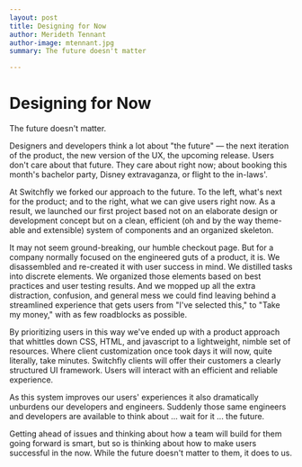 ```yaml
---
layout: post
title: Designing for Now
author: Merideth Tennant
author-image: mtennant.jpg
summary: The future doesn't matter

---
```


# Designing for Now

The future doesn't matter.
 
Designers and developers think a lot about "the future" — the next iteration of the product, the new version of the UX, the upcoming release. Users don't care about that future. They care about right now; about booking this month's bachelor party, Disney extravaganza, or flight to the in-laws'.
 
At Switchfly we forked our approach to the future. To the left, what's next for the product; and to the right, what we can give users right now. As a result, we launched our first project based not on an elaborate design or development concept but on a clean, efficient (oh and by the way theme-able and extensible) system of components and an organized skeleton.
 
It may not seem ground-breaking, our humble checkout page. But for a company normally focused on the engineered guts of a product, it is. We disassembled and re-created it with user success in mind. We distilled tasks into discrete elements. We organized those elements based on best practices and user testing results. And we mopped up all the extra distraction, confusion, and general mess we could find leaving behind a streamlined experience that gets users from "I've selected this," to "Take my money," with as few roadblocks as possible. 
 
By prioritizing users in this way we've ended up with a product approach that whittles down CSS, HTML, and javascript to a lightweight, nimble set of resources. Where client customization once took days it will now, quite literally, take minutes. Switchfly clients will offer their customers a clearly structured UI framework. Users will interact with an efficient and reliable experience.

As this system improves our users' experiences it also dramatically unburdens our developers and engineers. Suddenly those same engineers and developers are available to think about ... wait for it ... the future.
 
Getting ahead of issues and thinking about how a team will build for them going forward is smart, but so is thinking about how to make users successful in the now. While the future doesn't matter to them, it does to us.